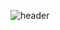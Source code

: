 ![header](https://capsule-render.vercel.app/api?type=transparent&color=000000&height=300&section=header&text=hackintoanetwork&fontColor=FFFFFF&fontSize=70&desc=For%20Cyber%20Security&animation=fadeIn)
